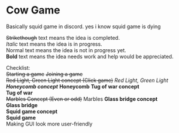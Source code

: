 # Cow Game
Basically squid game in discord.
yes i know squid game is dying

~~Strikethough~~ text means the idea is completed.  
_Italic_ text means the idea is in progress.  
Normal text means the idea is not in progress yet.  
**Bold** text means the idea needs work and help would be appreciated.  

Checklist:  
~~Starting a game~~ 
~~Joining a game~~  
~~Red Light, Green Light concept (Click game)~~ 
_Red Light, Green Light_  
**_Honeycomb concept_** 
**Honeycomb** 
**Tug of war concept**  
**Tug of war**  
~~Marbles Concept (Even or odd)~~ 
Marbles 
**Glass bridge concept**  
**Glass bridge**  
**Squid game concept**  
**Squid game**  
Making GUI look more user-friendly  
